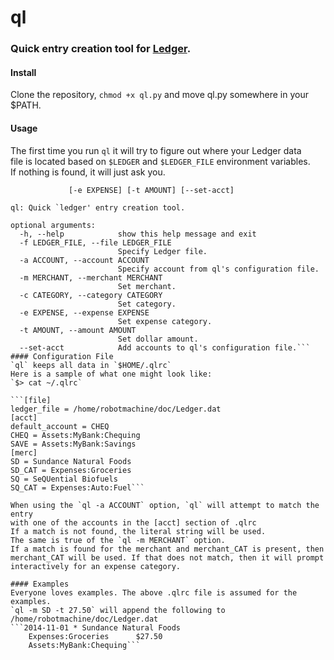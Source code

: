 # ql
### Quick entry creation tool for [Ledger](http://ledger-cli.org/ "Ledger").  

#### Install
Clone the repository, `chmod +x ql.py` and move ql.py somewhere in your $PATH.  
  
#### Usage
The first time you run `ql` it will try to figure out where your Ledger data  
file is located based on `$LEDGER` and `$LEDGER_FILE` environment variables.  
If nothing is found, it will just ask you.  
```usage: ql [-h] [-f LEDGER_FILE] [-a ACCOUNT] [-m MERCHANT] [-c CATEGORY] 
             [-e EXPENSE] [-t AMOUNT] [--set-acct]
  
ql: Quick `ledger' entry creation tool.  
  
optional arguments:  
  -h, --help            show this help message and exit  
  -f LEDGER_FILE, --file LEDGER_FILE  
                        Specify Ledger file.  
  -a ACCOUNT, --account ACCOUNT  
                        Specify account from ql's configuration file.  
  -m MERCHANT, --merchant MERCHANT  
                        Set merchant.  
  -c CATEGORY, --category CATEGORY  
                        Set category.  
  -e EXPENSE, --expense EXPENSE  
                        Set expense category.  
  -t AMOUNT, --amount AMOUNT  
                        Set dollar amount.  
  --set-acct            Add accounts to ql's configuration file.```  
#### Configuration File  
`ql` keeps all data in `$HOME/.qlrc`  
Here is a sample of what one might look like:  
`$> cat ~/.qlrc`  
  
```[file]  
ledger_file = /home/robotmachine/doc/Ledger.dat  
[acct]
default_account = CHEQ 
CHEQ = Assets:MyBank:Chequing  
SAVE = Assets:MyBank:Savings  
[merc]  
SD = Sundance Natural Foods  
SD_CAT = Expenses:Groceries  
SQ = SeQUential Biofuels  
SQ_CAT = Expenses:Auto:Fuel```  
  
When using the `ql -a ACCOUNT` option, `ql` will attempt to match the entry  
with one of the accounts in the [acct] section of .qlrc  
If a match is not found, the literal string will be used.  
The same is true of the `ql -m MERCHANT` option.  
If a match is found for the merchant and merchant_CAT is present, then  
merchant_CAT will be used. If that does not match, then it will prompt  
interactively for an expense category.  

#### Examples
Everyone loves examples. The above .qlrc file is assumed for the examples.  
`ql -m SD -t 27.50` will append the following to /home/robotmachine/doc/Ledger.dat  
```2014-11-01 * Sundance Natural Foods  
	Expenses:Groceries		$27.50  
	Assets:MyBank:Chequing```
